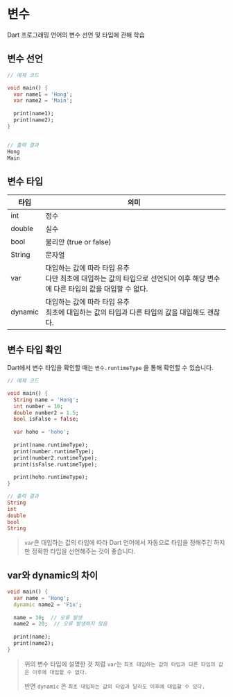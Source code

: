 # 변수

Dart 프로그래밍 언어의 변수 선언 및 타입에 관해 학습



## 변수 선언

``` dart
// 예제 코드

void main() {
  var name1 = 'Hong';
  var name2 = 'Main';
  
  print(name1);
  print(name2);
}


// 출력 결과
Hong
Main
```



## 변수 타입

| 타입    | 의미                                                         |
| ------- | ------------------------------------------------------------ |
| int     | 정수                                                         |
| double  | 실수                                                         |
| bool    | 불리안 (true or false)                                       |
| String  | 문자열                                                       |
| var     | 대입하는 값에 따라 타입 유추 <br/>다만 최초에 대입하는 값의 타입으로 선언되어 이후 해당 변수에 다른 타입의 값을 대입할 수 없다. |
| dynamic | 대입하는 값에 따라 타입 유추 <br/>최초에 대입하는 값의 타입과 다른 타입의 값을 대입해도 괜찮다. |



## 변수 타입 확인

Dart에서 변수 타입을 확인할 때는 `변수.runtimeType` 을 통해 확인할 수 있습니다.

``` dart
// 예제 코드

void main() {
  String name = 'Hong';
  int number = 10;
  double number2 = 1.5;
  bool isFalse = false;
  
  var hoho = 'hoho';
  
  print(name.runtimeType);
  print(number.runtimeType);
  print(number2.runtimeType);
  print(isFalse.runtimeType);
  
  print(hoho.runtimeType);
}

// 출력 결과
String
int
double
bool
String
```

> `var`은 대입하는 값의 타입에 따라 Dart 언어에서 자동으로 타입을 정해주긴 하지만 정확한 타입을 선언해주는 것이 좋습니다.



## var와 dynamic의 차이

``` dart
void main() {
  var name = 'Hong';
  dynamic name2 = 'Fix';
  
  name = 30;  // 오류 발생
  name2 = 20;  // 오류 발생하지 않음
  
  print(name);
  print(name2);
}
```

> 위의 변수 타입에 설명한 것 처럼 `var`는 `최초 대입하는 값의 타입과 다른 타입의 값은 이후에 대입할 수 없다.`
>
> 반면 `dynamic` 은 `최초 대입하는 값의 타입과 달라도 이후에 대입할 수 있다.`